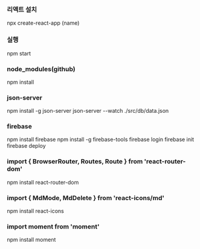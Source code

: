 ### 리액트 설치

npx create-react-app (name)

### 실행

npm start

### node_modules(github)

npm install

### json-server

npm install -g json-server
json-server --watch ./src/db/data.json

### firebase

npm install firebase
npm install -g firebase-tools
firebase login
firebase init
firebase deploy

### import { BrowserRouter, Routes, Route } from 'react-router-dom'

npm install react-router-dom

### import { MdMode, MdDelete } from 'react-icons/md'

npm install react-icons

### import moment from 'moment'

npm install moment
